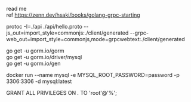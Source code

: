 read me  
ref https://zenn.dev/hsaki/books/golang-grpc-starting


protoc -I=./api ./api/hello.proto --js_out=import_style=commonjs:./client/generated --grpc-web_out=import_style=commonjs,mode=grpcwebtext:./client/generated


go get -u gorm.io/gorm  
go get -u gorm.io/driver/mysql  
go get -u gorm.io/gen

docker run --name mysql -e MYSQL_ROOT_PASSWORD=password -p 3306:3306 -d mysql:latest  

GRANT ALL PRIVILEGES ON *.* TO 'root'@'%';  
